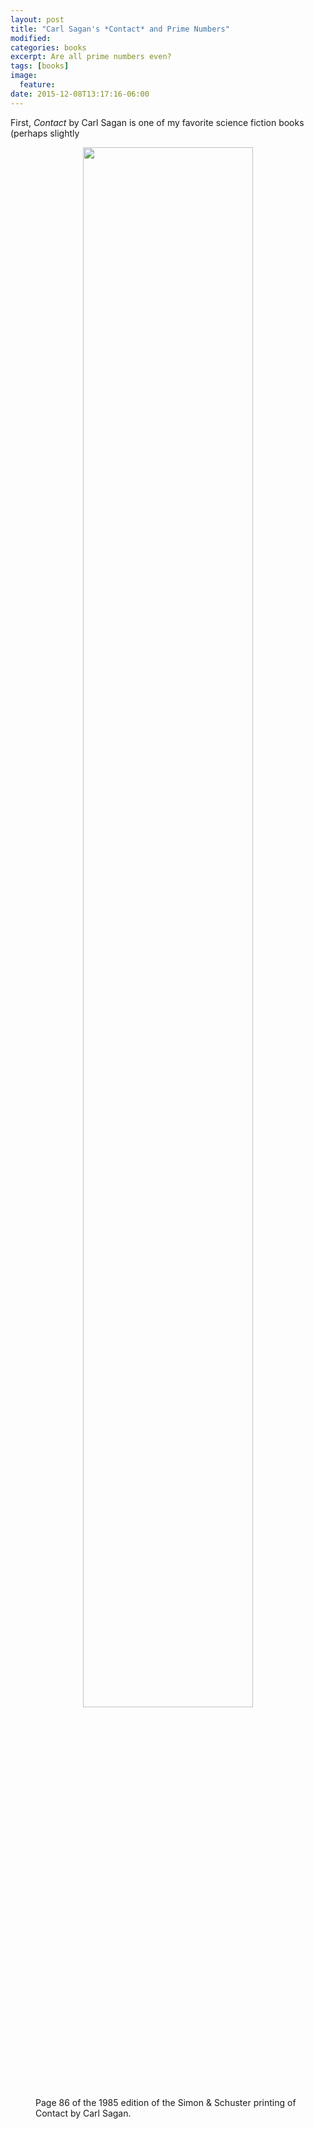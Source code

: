 ```yaml
---
layout: post
title: "Carl Sagan's *Contact* and Prime Numbers"
modified:
categories: books
excerpt: Are all prime numbers even?
tags: [books]
image:
  feature:
date: 2015-12-08T13:17:16-06:00
---
```


First, *Contact* by Carl Sagan is one of my favorite science fiction books (perhaps slightly 

<figure>
<center>
   <a href="/images/contact.png"><img width="80%" src="/images/contact.png"></a>
</center>
    <figcaption> Page 86 of the 1985 edition of the Simon & Schuster printing of Contact by Carl Sagan. </figcaption>
</figure>

